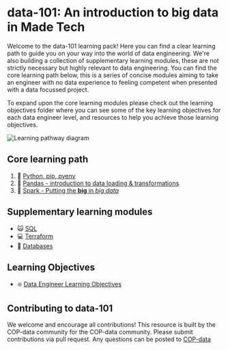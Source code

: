 # data-101: An introduction to big data in Made Tech

Welcome to the data-101 learning pack! Here you can find a clear learning path to guide you on your way into the world of data engineering.
We're also building a collection of supplementary learning modules, these are not strictly necessary but highly relevant to data engineering.
You can find the core learning path below, this is a series of concise modules aiming to take an engineer with no data experience to feeling competent when presented with a data focussed project.

To expand upon the core learning modules please check out the learning objectives folder where you can see some of the key learning objectives for each data engineer level, and resources to help you achieve those learning objectives.

![Learning pathway diagram](https://github.com/madetech/data-101/blob/main/images/learningpathway.png?raw=true)

## Core learning path

1. :snake: [Python, pip, pyenv](modules/core/Python.md)
2. :panda_face: [Pandas - introduction to data loading & transformations](modules/core/Pandas.md) 
3. :sparkler: [Spark - Putting the **big** in *big data*](modules/core/Spark.md)


## Supplementary learning modules

- :scream_cat: [SQL](modules/supplementary/SQL.md)
- :computer: [Terraform](modules/supplementary/Terraform.md)
- :floppy_disk: [Databases](modules/supplementary/Database.md)

## Learning Objectives

- :sparkle: [Data Engineer Learning Objectives](learning_objectives/Data_Engineer.md)

## Contributing to data-101
We welcome and encourage all contributions! This resource is built by the COP-data community for the COP-data community.
Please submit contributions via pull request.
Any questions can be posted to [COP-data](https://madetechteam.slack.com/archives/C01PTEPED6G)

